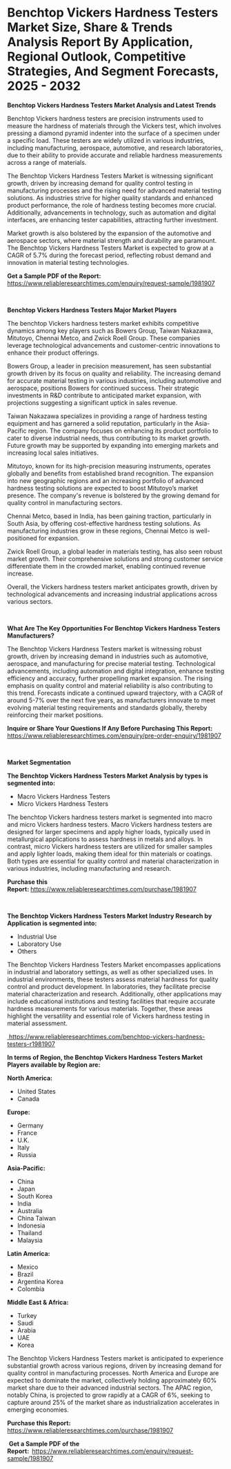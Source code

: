 <p><h1>Benchtop Vickers Hardness Testers Market Size, Share & Trends Analysis Report By Application, Regional Outlook, Competitive Strategies, And Segment Forecasts, 2025 - 2032</h1></p><p><strong>Benchtop Vickers Hardness Testers Market Analysis and Latest Trends</strong></p>
<p><p>Benchtop Vickers hardness testers are precision instruments used to measure the hardness of materials through the Vickers test, which involves pressing a diamond pyramid indenter into the surface of a specimen under a specific load. These testers are widely utilized in various industries, including manufacturing, aerospace, automotive, and research laboratories, due to their ability to provide accurate and reliable hardness measurements across a range of materials.</p><p>The Benchtop Vickers Hardness Testers Market is witnessing significant growth, driven by increasing demand for quality control testing in manufacturing processes and the rising need for advanced material testing solutions. As industries strive for higher quality standards and enhanced product performance, the role of hardness testing becomes more crucial. Additionally, advancements in technology, such as automation and digital interfaces, are enhancing tester capabilities, attracting further investment.</p><p>Market growth is also bolstered by the expansion of the automotive and aerospace sectors, where material strength and durability are paramount. The Benchtop Vickers Hardness Testers Market is expected to grow at a CAGR of 5.7% during the forecast period, reflecting robust demand and innovation in material testing technologies.</p></p>
<p><strong>Get a Sample PDF of the Report:&nbsp;</strong> <a href="https://www.reliableresearchtimes.com/enquiry/request-sample/1981907?utm_campaign=2524&utm_medium=2&utm_source=Github&utm_content=ia&utm_term=12042025&utm_id=benchtop-vickers-hardness-testers">https://www.reliableresearchtimes.com/enquiry/request-sample/1981907</a></p>
<p>&nbsp;</p>
<p><strong>Benchtop Vickers Hardness Testers Major Market Players</strong></p>
<p><p>The benchtop Vickers hardness testers market exhibits competitive dynamics among key players such as Bowers Group, Taiwan Nakazawa, Mitutoyo, Chennai Metco, and Zwick Roell Group. These companies leverage technological advancements and customer-centric innovations to enhance their product offerings.</p><p>Bowers Group, a leader in precision measurement, has seen substantial growth driven by its focus on quality and reliability. The increasing demand for accurate material testing in various industries, including automotive and aerospace, positions Bowers for continued success. Their strategic investments in R&D contribute to anticipated market expansion, with projections suggesting a significant uptick in sales revenue.</p><p>Taiwan Nakazawa specializes in providing a range of hardness testing equipment and has garnered a solid reputation, particularly in the Asia-Pacific region. The company focuses on enhancing its product portfolio to cater to diverse industrial needs, thus contributing to its market growth. Future growth may be supported by expanding into emerging markets and increasing local sales initiatives.</p><p>Mitutoyo, known for its high-precision measuring instruments, operates globally and benefits from established brand recognition. The expansion into new geographic regions and an increasing portfolio of advanced hardness testing solutions are expected to boost Mitutoyo’s market presence. The company's revenue is bolstered by the growing demand for quality control in manufacturing sectors.</p><p>Chennai Metco, based in India, has been gaining traction, particularly in South Asia, by offering cost-effective hardness testing solutions. As manufacturing industries grow in these regions, Chennai Metco is well-positioned for expansion.</p><p>Zwick Roell Group, a global leader in materials testing, has also seen robust market growth. Their comprehensive solutions and strong customer service differentiate them in the crowded market, enabling continued revenue increase.</p><p>Overall, the Vickers hardness testers market anticipates growth, driven by technological advancements and increasing industrial applications across various sectors.</p></p>
<p>&nbsp;</p>
<p><strong>What Are The Key Opportunities For Benchtop Vickers Hardness Testers Manufacturers?</strong></p>
<p><p>The Benchtop Vickers Hardness Testers market is witnessing robust growth, driven by increasing demand in industries such as automotive, aerospace, and manufacturing for precise material testing. Technological advancements, including automation and digital integration, enhance testing efficiency and accuracy, further propelling market expansion. The rising emphasis on quality control and material reliability is also contributing to this trend. Forecasts indicate a continued upward trajectory, with a CAGR of around 5-7% over the next five years, as manufacturers innovate to meet evolving material testing requirements and standards globally, thereby reinforcing their market positions.</p></p>
<p><strong>Inquire or Share Your Questions If Any Before Purchasing This Report:</strong> <a href="https://www.reliableresearchtimes.com/enquiry/pre-order-enquiry/1981907?utm_campaign=2524&utm_medium=2&utm_source=Github&utm_content=ia&utm_term=12042025&utm_id=benchtop-vickers-hardness-testers">https://www.reliableresearchtimes.com/enquiry/pre-order-enquiry/1981907</a></p>
<p>&nbsp;</p>
<p><strong>Market Segmentation</strong></p>
<p><strong>The Benchtop Vickers Hardness Testers Market Analysis by types is segmented into:</strong></p>
<p><ul><li>Macro Vickers Hardness Testers</li><li>Micro Vickers Hardness Testers</li></ul></p>
<p><p>The benchtop Vickers hardness testers market is segmented into macro and micro Vickers hardness testers. Macro Vickers hardness testers are designed for larger specimens and apply higher loads, typically used in metallurgical applications to assess hardness in metals and alloys. In contrast, micro Vickers hardness testers are utilized for smaller samples and apply lighter loads, making them ideal for thin materials or coatings. Both types are essential for quality control and material characterization in various industries, including manufacturing and research.</p></p>
<p><strong>Purchase this Report:&nbsp;</strong><a href="https://www.reliableresearchtimes.com/purchase/1981907?utm_campaign=2524&utm_medium=2&utm_source=Github&utm_content=ia&utm_term=12042025&utm_id=benchtop-vickers-hardness-testers">https://www.reliableresearchtimes.com/purchase/1981907</a></p>
<p>&nbsp;</p>
<p><strong>The Benchtop Vickers Hardness Testers Market Industry Research by Application is segmented into:</strong></p>
<p><ul><li>Industrial Use</li><li>Laboratory Use</li><li>Others</li></ul></p>
<p><p>The Benchtop Vickers Hardness Testers Market encompasses applications in industrial and laboratory settings, as well as other specialized uses. In industrial environments, these testers assess material hardness for quality control and product development. In laboratories, they facilitate precise material characterization and research. Additionally, other applications may include educational institutions and testing facilities that require accurate hardness measurements for various materials. Together, these areas highlight the versatility and essential role of Vickers hardness testing in material assessment.</p></p>
<p><a href="https://www.reliableresearchtimes.com/benchtop-vickers-hardness-testers-r1981907?utm_campaign=2524&utm_medium=2&utm_source=Github&utm_content=ia&utm_term=12042025&utm_id=benchtop-vickers-hardness-testers">&nbsp;https://www.reliableresearchtimes.com/benchtop-vickers-hardness-testers-r1981907</a></p>
<p><strong>In terms of Region, the Benchtop Vickers Hardness Testers Market Players available by Region are:</strong></p>
<p>
    <p> <strong> North America: </strong>
        <ul>
            <li>United States</li>
            <li>Canada</li>
        </ul>
        </p> 
    <p> <strong> Europe: </strong>
        <ul>
            <li>Germany</li>
            <li>France</li>
            <li>U.K.</li>
            <li>Italy</li>
            <li>Russia</li>
        </ul>
        </p> 
    <p> <strong> Asia-Pacific: </strong>
        <ul>
            <li>China</li>
            <li>Japan</li>
            <li>South Korea</li>
            <li>India</li>
            <li>Australia</li>
            <li>China Taiwan</li>
            <li>Indonesia</li>
            <li>Thailand</li>
            <li>Malaysia</li>
        </ul>
        </p> 
    <p> <strong> Latin America: </strong>
        <ul>
            <li>Mexico</li>
            <li>Brazil</li>
            <li>Argentina Korea</li>
            <li>Colombia</li>
        </ul>
        </p> 
    <p> <strong> Middle East & Africa: </strong>
        <ul>
            <li>Turkey</li>
            <li>Saudi</li>
            <li>Arabia</li>
            <li>UAE</li>
            <li>Korea</li>
        </ul>
    </p>
    </p>
<p><p>The Benchtop Vickers Hardness Testers market is anticipated to experience substantial growth across various regions, driven by increasing demand for quality control in manufacturing processes. North America and Europe are expected to dominate the market, collectively holding approximately 60% market share due to their advanced industrial sectors. The APAC region, notably China, is projected to grow rapidly at a CAGR of 6%, seeking to capture around 25% of the market share as industrialization accelerates in emerging economies.</p></p>
<p><strong>Purchase this Report: </strong><a href="https://www.reliableresearchtimes.com/purchase/1981907?utm_campaign=2524&utm_medium=2&utm_source=Github&utm_content=ia&utm_term=12042025&utm_id=benchtop-vickers-hardness-testers">https://www.reliableresearchtimes.com/purchase/1981907</a></p>
<p>&nbsp;<strong>Get a Sample PDF of the Report:&nbsp;&nbsp;</strong><a href="https://www.reliableresearchtimes.com/enquiry/request-sample/1981907?utm_campaign=2524&utm_medium=2&utm_source=Github&utm_content=ia&utm_term=12042025&utm_id=benchtop-vickers-hardness-testers">https://www.reliableresearchtimes.com/enquiry/request-sample/1981907</a></p>
<p><strong></strong></p>
<p><p></p><p></p><p></p></p>